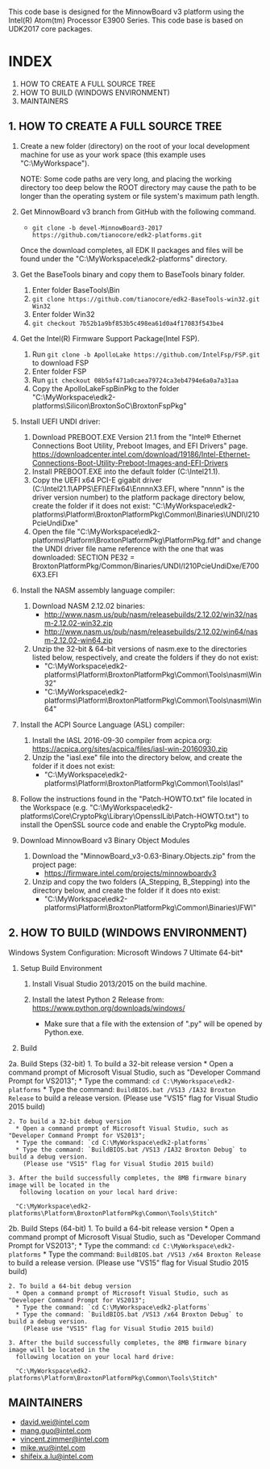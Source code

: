 ﻿
This code base is designed for the MinnowBoard v3 platform using the Intel(R) Atom(tm) Processor E3900 Series.
This code base is based on UDK2017 core packages.

# INDEX

1.  HOW TO CREATE A FULL SOURCE TREE
2.  HOW TO BUILD (WINDOWS ENVIRONMENT)
3.  MAINTAINERS

## 1. HOW TO CREATE A FULL SOURCE TREE

1. Create a new folder (directory) on the root of your local development machine
   for use as your work space (this example uses "C:\MyWorkspace").

   NOTE: Some code paths are very long, and placing the working directory too
         deep below the ROOT directory may cause the path to be longer than the
         operating system or file system's maximum path length.

2. Get MinnowBoard v3 branch from GitHub with the following command.
   * `git clone -b devel-MinnowBoard3-2017 https://github.com/tianocore/edk2-platforms.git`

   Once the download completes, all EDK II packages and files will be found
   under the "C:\MyWorkspace\edk2-platforms" directory.

3. Get the BaseTools binary and copy them to BaseTools binary folder.
   1. Enter folder BaseTools\Bin
   2. `git clone https://github.com/tianocore/edk2-BaseTools-win32.git Win32`
   3. Enter folder Win32
   4. `git checkout 7b52b1a9bf853b5c498ea61d0a4f17083f543be4`

4. Get the Intel(R) Firmware Support Package(Intel FSP).
   1. Run `git clone -b ApolloLake https://github.com/IntelFsp/FSP.git` to download FSP
   2. Enter folder FSP
   3. Run `git checkout 08b5af471a0caea79724ca3eb4794e6a0a7a31aa`
   4. Copy the ApolloLakeFspBinPkg to the folder
      "C:\MyWorkspace\edk2-platforms\Silicon\BroxtonSoC\BroxtonFspPkg"

5. Install UEFI UNDI driver:
   1. Download PREBOOT.EXE Version 21.1 from the "Intel® Ethernet Connections
      Boot Utility, Preboot Images, and EFI Drivers" page.
      https://downloadcenter.intel.com/download/19186/Intel-Ethernet-Connections-Boot-Utility-Preboot-Images-and-EFI-Drivers
   2. Install PREBOOT.EXE into the default folder (C:\Intel21.1).
   3. Copy the UEFI x64 PCI-E gigabit driver (C:\Intel21.1\APPS\EFI\EFIx64\EnnnnX3.EFI,
      where "nnnn" is the driver version number) to the platform package directory below, create the folder if it does not exist:
      "C:\MyWorkspace\edk2-platforms\Platform\BroxtonPlatformPkg\Common\Binaries\UNDI\I210PcieUndiDxe"
   4. Open the file "C:\MyWorkspace\edk2-platforms\Platform\BroxtonPlatformPkg\PlatformPkg.fdf"
      and change the UNDI driver file name reference with the one that was downloaded:
         SECTION PE32 = BroxtonPlatformPkg/Common/Binaries/UNDI/I210PcieUndiDxe/E7006X3.EFI

6. Install the NASM assembly language compiler:
   1. Download NASM 2.12.02 binaries:
      * http://www.nasm.us/pub/nasm/releasebuilds/2.12.02/win32/nasm-2.12.02-win32.zip
      * http://www.nasm.us/pub/nasm/releasebuilds/2.12.02/win64/nasm-2.12.02-win64.zip
   2. Unzip the 32-bit & 64-bit versions of nasm.exe to the directories listed below,
      respectively, and create the folders if they do not exist:
      * "C:\MyWorkspace\edk2-platforms\Platform\BroxtonPlatformPkg\Common\Tools\nasm\Win32"
      * "C:\MyWorkspace\edk2-platforms\Platform\BroxtonPlatformPkg\Common\Tools\nasm\Win64"

7. Install the ACPI Source Language (ASL) compiler:
   1. Install the IASL 2016-09-30 compiler from acpica.org:
      https://acpica.org/sites/acpica/files/iasl-win-20160930.zip
   2. Unzip the "iasl.exe" file into the directory below, and create the folder
      if it does not exist:
      * "C:\MyWorkspace\edk2-platforms\Platform\BroxtonPlatformPkg\Common\Tools\Iasl"

8. Follow the instructions found in the "Patch-HOWTO.txt" file located in the Workspace
   (e.g. "C:\MyWorkspace\edk2-platforms\Core\CryptoPkg\Library\OpensslLib\Patch-HOWTO.txt")
   to install the OpenSSL source code and enable the CryptoPkg module.

9. Download MinnowBoard v3 Binary Object Modules
   1. Download the "MinnowBoard_v3-0.63-Binary.Objects.zip" from the project page:
      * https://firmware.intel.com/projects/minnowboardv3
   2. Unzip and copy the two folders (A_Stepping, B_Stepping) into
      the directory below, and create the folder if it does nto exist:
      * "C:\MyWorkspace\edk2-platforms\Platform\BroxtonPlatformPkg\Common\Binaries\IFWI"

## 2. HOW TO BUILD (WINDOWS ENVIRONMENT)

Windows System Configuration:
  Microsoft Windows 7 Ultimate 64-bit*

1. Setup Build Environment

   1. Install Visual Studio 2013/2015 on the build machine.

   2. Install the latest Python 2 Release from: https://www.python.org/downloads/windows/
      * Make sure that a file with the extension of ".py" will be opened by Python.exe.

2. Build

  2a. Build Steps (32-bit)
    1. To build a 32-bit release version
      * Open a command prompt of Microsoft Visual Studio, such as "Developer Command Prompt for VS2013";
      * Type the command: `cd C:\MyWorkspace\edk2-platforms`
      * Type the command: `BuildBIOS.bat /VS13 /IA32 Broxton Release` to build a release version.
        (Please use "VS15" flag for Visual Studio 2015 build)

    2. To build a 32-bit debug version
      * Open a command prompt of Microsoft Visual Studio, such as "Developer Command Prompt for VS2013";
      * Type the command: `cd C:\MyWorkspace\edk2-platforms`
      * Type the command: `BuildBIOS.bat /VS13 /IA32 Broxton Debug` to build a debug version.
        (Please use "VS15" flag for Visual Studio 2015 build)

    3. After the build successfully completes, the 8MB firmware binary image will be located in the
       following location on your local hard drive:

      "C:\MyWorkspace\edk2-platforms\Platform\BroxtonPlatformPkg\Common\Tools\Stitch"

  2b. Build Steps (64-bit)
    1. To build a 64-bit release version
      * Open a command prompt of Microsoft Visual Studio, such as "Developer Command Prompt for VS2013";
      * Type the command: `cd C:\MyWorkspace\edk2-platforms`
      * Type the command: `BuildBIOS.bat /VS13 /x64 Broxton Release` to build a release version.
        (Please use "VS15" flag for Visual Studio 2015 build)

    2. To build a 64-bit debug version
      * Open a command prompt of Microsoft Visual Studio, such as "Developer Command Prompt for VS2013";
      * Type the command: `cd C:\MyWorkspace\edk2-platforms`
      * Type the command: `BuildBIOS.bat /VS13 /x64 Broxton Debug` to build a debug version.
        (Please use "VS15" flag for Visual Studio 2015 build)

    3. After the build successfully completes, the 8MB firmware binary image will be located in the
      following location on your local hard drive:

      "C:\MyWorkspace\edk2-platforms\Platform\BroxtonPlatformPkg\Common\Tools\Stitch"

## MAINTAINERS

* david.wei@intel.com
* mang.guo@intel.com
* vincent.zimmer@intel.com
* mike.wu@intel.com
* shifeix.a.lu@intel.com

